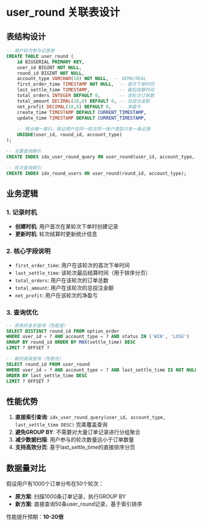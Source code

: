 # user_round 关联表设计

## 表结构设计

```sql
-- 用户轮次参与记录表
CREATE TABLE user_round (
    id BIGSERIAL PRIMARY KEY,
    user_id BIGINT NOT NULL,
    round_id BIGINT NOT NULL,
    account_type VARCHAR(10) NOT NULL,  -- DEMO/REAL
    first_order_time TIMESTAMP NOT NULL,  -- 首次下单时间
    last_settle_time TIMESTAMP,           -- 最后结算时间
    total_orders INTEGER DEFAULT 0,       -- 该轮次订单数
    total_amount DECIMAL(18,8) DEFAULT 0, -- 总投注金额
    net_profit DECIMAL(18,8) DEFAULT 0,   -- 净盈亏
    create_time TIMESTAMP DEFAULT CURRENT_TIMESTAMP,
    update_time TIMESTAMP DEFAULT CURRENT_TIMESTAMP,
    
    -- 联合唯一索引，保证用户在同一轮次同一账户类型只有一条记录
    UNIQUE(user_id, round_id, account_type)
);

-- 主要查询索引
CREATE INDEX idx_user_round_query ON user_round(user_id, account_type, last_settle_time DESC);

-- 轮次查询索引
CREATE INDEX idx_round_users ON user_round(round_id, account_type);
```

## 业务逻辑

### 1. 记录时机
- **创建时机**: 用户首次在某轮次下单时创建记录
- **更新时机**: 轮次结算时更新统计信息

### 2. 核心字段说明
- `first_order_time`: 用户在该轮次的首次下单时间
- `last_settle_time`: 该轮次最后结算时间（用于排序分页）
- `total_orders`: 用户在该轮次的订单总数
- `total_amount`: 用户在该轮次的总投注金额
- `net_profit`: 用户在该轮次的净盈亏

### 3. 查询优化
```sql
-- 原来的复杂查询（性能差）
SELECT DISTINCT round_id FROM option_order 
WHERE user_id = ? AND account_type = ? AND status IN ('WIN', 'LOSE')
GROUP BY round_id ORDER BY MAX(settle_time) DESC 
LIMIT ? OFFSET ?

-- 新的高效查询（性能优）
SELECT round_id FROM user_round 
WHERE user_id = ? AND account_type = ? AND last_settle_time IS NOT NULL
ORDER BY last_settle_time DESC 
LIMIT ? OFFSET ?
```

## 性能优势

1. **直接索引查询**: `idx_user_round_query(user_id, account_type, last_settle_time DESC)` 完美覆盖查询
2. **避免GROUP BY**: 不需要对大量订单记录进行分组聚合
3. **减少数据扫描**: 用户参与的轮次数量远小于订单数量
4. **支持高效分页**: 基于last_settle_time的直接排序分页

## 数据量对比
假设用户有1000个订单分布在50个轮次：
- **原方案**: 扫描1000条订单记录，执行GROUP BY
- **新方案**: 直接查询50条user_round记录，基于索引排序

性能提升预期：**10-20倍**